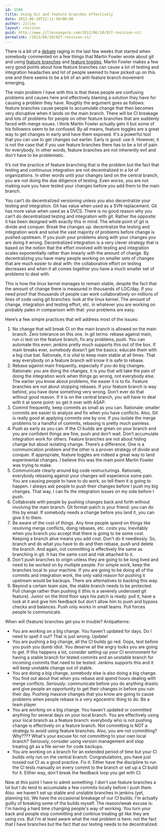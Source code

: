 ```yaml
---
id: 1586
title: Using Git and feature branches effectively
date: 2012-06-10T12:11:10+00:00
author: Jilles
layout: revision
guid: http://www.jillesvangurp.com/2012/06/10/927-revision-v1/
permalink: /2012/06/10/927-revision-v1/
---
```

There is a bit of a <a href="http://sarahtaraporewalla.com/design/experience-report-branch-by-feature/">debate</a> raging in the last few weeks that started when somebody commented on a few things that Martin Fowler wrote about git and using <a href="http://martinfowler.com/bliki/FeatureBranch.html">feature branches</a> and <a href="http://martinfowler.com/bliki/FeatureToggle.html">feature toggles</a>. Martin Fowler makes a few very good points about how feature branches can cause a lot of testing and integration headaches and lot of people seemed to have picked up on this one and there seems to be a bit of an anti-feature branch movement emerging. 

<!--more-->

The main problem I have with this is that these people are confusing problems and causes here and effectively blaming a solution they have for causing a problem they have. Roughly the argument goes as follows: feature branches cause people to accumulate change that then becomes very disruptive when it lands on the main branch. There will be CI breakage and lots of problems for people on other feature branches that are suddenly faced with merge issues. I think Martin Fowler actually gets it but some of his followers seem to be confused. By all means, feature toggles are a great way to get changes in early and have them exposed. It's a powerful tool that you can use to get changes out earlier. Early is good: use it. However, it is not the case that if you use feature branches there has to be a lot of pain for everybody. In other words, feature branches are not inherently evil and don't have to be problematic.

It’s not the practice of feature branching that is the problem but the fact that testing and continuous integration are not decentralized in a lot of organizations. In other words until your changes land on the central branch, you are not doing the due diligence of testing. Even worse, you are not making sure you have tested your changes before you add them to the main branch.

You can’t do decentralized versioning unless you also decentralize your testing and integration. Git has value when used as a SVN replacement. Git has more value when used as a DVCS. There is no good reason why you can’t do decentralized testing and integration with git. Rather the opposite: it has been designed with exactly this in mind. The whole point of git is divide and conquer. Break the changes up: decentralize the testing and integration work and solve the vast majority of problems before change is pushed upstream. If you push your problems along with your changes you are doing it wrong. Decentralized integration is a very clever strategy that is based on the notion that the effort involved with testing and integration scales exponentially rather than linearly with the amount of change. By decentralizing you have many people working on smaller sets of changes that are much easier to deal with: the collaborative effort on testing decreases and when it all comes together you have a much smaller set of problems to deal with. 

This is how the linux kernel manages to remain stable, despite the fact that the amount of change there is measured in thousands of LOC/day. If you need proof that thousands of people can work collaboratively on millions of lines of code using git branches: look at the linux kernel. The amount of change, integration and testing effort, etc. in whatever you are working on probably pales in comparison with that: your problems are easy.

Here’s a few simple practices that will address most of the issues:
<ol>
<li>No change that will break CI on the main branch is allowed on the main branch. Zero tolerance on this one. In git terms: rebase against main, run ci test on the feature branch, fix any problems, push. You can automate this even: jenkins pretty much supports this out of the box. If main breaks ever, somebody doesn’t get the basics: educate them with a big clue bat. Rationale, it is vital to keep main stable at all times. That way everybody on a feature branch will know it is safe to rebase.</li>
<li>Rebase against main frequently, especially if you do big changes. Rationale: you are doing the changes, it is you that will take the pain of doing the integration work when things go wrong, not everybody else. The earlier you know about problems, the easier it is to fix. Feature branches are not about stopping rebases. If your feature branch is way behind, you have done something very wrong. Don’t ever do that without good reason. If it is on the central branch, you will have to deal with it at some point: so get it over with ASAP.</li>
<li>Commit frequently, keep commits as small as you can. Rationale: smaller commits are easier to analyze and fix when you have conflicts. Also, Git is really good at applying commits one by one. If you isolate the merge problems to a handful of commits, rebasing is pretty much painless.</li>
<li>Push as early as you can. If the CI builds are green on your branch and you are confident things are fine, push and don’t wait. Don’t accumulate integration work for others. Feature branches are not about hiding change but about isolating change. There’s a difference. One is a communication problem and the other is a proven strategy of divide and conquer. If appropriate, feature toggles are indeed a great way to land experimental changes. I believe this was the main point Martin Fowler was trying to make.</li>
<li>Communicate clearly around big code restructurings. Rationale, everybody rebasing against your changes will experience some pain. You are causing people to have to do work, so tell them it is going to happen. I always ask people to push their changes before I push my big changes. That way, I can fix the integration issues on my side before I push.</li>
<li>Collaborate with people by pushing changes back and forth without involving the main branch. Git format-patch is your friend: you can do this by email. If somebody needs a change before you land it, you can give it to them.</li>
<li>Be aware of the cost of things. Any time people spend on things like resolving merge conflicts, doing rebases, etc. costs you. Inevitably when you branch you accept that there is going to be some cost. Keeping a branch alive means you add cost. Don't do it needlessly. So, branch and do what you have to do and then rebase, push and delete the branch. And again, not committing is effectively the same as branching in git. It has the same cost and risk attached to it.</li>
<li>Don't push branches to origin unless they are going to be long lived and need to be worked on by multiple people. For simple work, keep the branches local to your machine. If you are going to be doing all of the commits and integration work, the only valid reason for pushing it upstream would be backups. There are alternatives to backing this way.</li>
<li>Beyond a certain team size, the stable branch needs to be protected. Pull change rather than pushing it (this is a severely underused git feature). Junior on the third floor says his patch is ready: pull it, have a look at it and give him feedback but don't allow him to push and bypass checks and balances. Push only works in small teams. Pull forces people to communicate.</li>
</ol>

When will (feature) branches get you in trouble? Antipatterns:
<ul>
<li>You are working on a big change. You haven't updated for days. Do I need to spell it out? That is just wrong. Update!</li>
<li>You are pushing a big change, all the CI builds go red. Oops, test before you push you dumb idiot. You deserve all the angry looks you are going to get. If this happens a lot, consider setting up your CI environment for having a stable branch for tested commits and an unstable branch for incoming commits that need to be tested. Jenkins supports this and it will keep unstable change out of stable.</li>
<li>You are doing a big change, somebody else is also doing a big change. You find out about that when you rebase and spend hours dealing with merge conflicts. Seriously: communicate before you do anything drastic and give people an opportunity to get their changes in before you ruin their day. Pushing massive changes that you know are going to cause problems when people rebase is a very egocentric thing to do. Be a team player.</li>
<li>You are working on a big change. You haven't updated or committed anything for several days on your local branch. You are effectively using your local branch as a feature branch: everybody who is not pushing change is effectively on a feature branch. Not committing is NOT a strategy to avoid using feature branches. Also, you are not committing? Why???? What's your excuse for not committing to your own local branch? Seriously, consider using version management and stop treating git as a file server for code backups.</li>
<li>You are working on a branch for an extended period of time but your CI builds only run on the central branch. Congratulations, you have just tossed out CI as a good practice. Fix it. Either have the discipline to run the CI tests manually on every commit to the branch or set up a CI build for it. Either way, don't break the feedback loop you get with CI.</li>
</ul>

Now at this point I have to admit something: I don't use feature branches a lot but I do tend to accumulate a few commits locally before I push them. Also. we haven't set up stable and unstable branches in jenkins (yet, planning to). We have the occasional breakage of our CI builds. I'm actually guilty of breaking some of the builds myself. The reason/weak excuse is: I'm having a hard time changing people's way of working. You turn your back and people stop committing and continue treating git like they are using cvs. But I'm at least aware what the real problem is here: not the fact that I have branches but the fact that our testing needs to be decentralized.